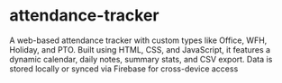 # attendance-tracker
A web-based attendance tracker with custom types like Office, WFH, Holiday, and PTO. Built using HTML, CSS, and JavaScript, it features a dynamic calendar, daily notes, summary stats, and CSV export. Data is stored locally or synced via Firebase for cross-device access

